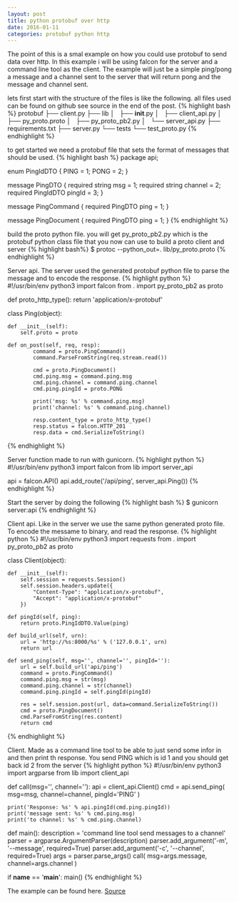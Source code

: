 ```yaml
---
layout: post
title: python protobuf over http
date: 2016-01-11
categories: protobuf python http
---
```


The point of this is a smal example on how you could use protobuf to send data over http. In this example i will be using falcon for the server and a command line tool as the client. The example will just be a simple ping/pong a message and a channel sent to the server that will return pong and the message and channel sent. 

lets first start with the structure of the files is like the following. all files used can be found on github see source in the end of the post.
{% highlight bash %}
protobuf
├── client.py
├── lib
│   ├── __init__.py
│   ├── client_api.py
│   ├── py_proto.proto
│   ├── py_proto_pb2.py
│   └── server_api.py
├── requirements.txt
├── server.py
└── tests
    └── test_proto.py
{% endhighlight %}


to get started we need a protobuf file that sets the format of messages that should be used.
{% highlight bash %}
package api;

enum PingIdDTO {
    PING = 1;
    PONG = 2;
}

message PingDTO {
    required string msg = 1;
    required string channel = 2;
    required PingIdDTO pingId = 3;
}

message PingCommand {
    required PingDTO ping = 1;
}

message PingDocument {
    required PingDTO ping = 1;
}
{% endhighlight %}

build the proto python file. you will get py\_proto\_pb2.py which is the protobuf python class file that you now can use to build a proto client and server
{% highlight bash%}
$ protoc --python_out=. lib/py_proto.proto
{% endhighlight %}


Server api. The server used the generated protobuf python file to parse the message and to encode the response.
{% highlight python %}
#!/usr/bin/env python3
import falcon
from . import py_proto_pb2 as proto

def proto_http_type():
    return 'application/x-protobuf'

class Ping(object):

    def __init__(self):
        self.proto = proto

    def on_post(self, req, resp):
            command = proto.PingCommand()
            command.ParseFromString(req.stream.read())

            cmd = proto.PingDocument()
            cmd.ping.msg = command.ping.msg
            cmd.ping.channel = command.ping.channel
            cmd.ping.pingId = proto.PONG

            print('msg: %s' % command.ping.msg)
            print('channel: %s' % command.ping.channel)

            resp.content_type = proto_http_type()
            resp.status = falcon.HTTP_201
            resp.data = cmd.SerializeToString()
{% endhighlight %}


Server function made to run with gunicorn.
{% highlight python %}
#!/usr/bin/env python3
import falcon
from lib import server_api

api = falcon.API()
api.add_route('/api/ping', server_api.Ping())
{% endhighlight %}


Start the server by doing the following
{% highlight bash %}
$ gunicorn server:api
{% endhighlight %}


Client api. Like in the server we use the same python generated proto file. To encode the messame to binary, and read the response.
{% highlight python %}
#!/usr/bin/env python3
import requests
from . import py_proto_pb2 as proto

class Client(object):

    def __init__(self):
        self.session = requests.Session()
        self.session.headers.update({
            "Content-Type": "application/x-protobuf",
            "Accept": "application/x-protobuf"
        })

    def pingId(self, ping):
        return proto.PingIdDTO.Value(ping)

    def build_url(self, urn):
        url = 'http://%s:8000/%s' % ('127.0.0.1', urn)
        return url

    def send_ping(self, msg='', channel='', pingId=''):
        url = self.build_url('api/ping')
        command = proto.PingCommand()
        command.ping.msg = str(msg)
        command.ping.channel = str(channel)
        command.ping.pingId = self.pingId(pingId)

        res = self.session.post(url, data=command.SerializeToString())
        cmd = proto.PingDocument()
        cmd.ParseFromString(res.content)
        return cmd
{% endhighlight %}


Client. Made as a command line tool to be able to just send some infor in and then print th response. You send PING which is id 1 and you should get back id 2 from the server
{% highlight python %}
#!/usr/bin/env python3
import argparse
from lib import client_api

def call(msg='', channel=''):
    api = client_api.Client()
    cmd = api.send_ping(
        msg=msg,
        channel=channel,
        pingId='PING'
        )

    print('Response: %s' % api.pingId(cmd.ping.pingId))
    print('message sent: %s' % cmd.ping.msg)
    print('to channel: %s' % cmd.ping.channel)

def main():
    description = 'command line tool send messages to a channel'
    parser = argparse.ArgumentParser(description)
    parser.add_argument('-m', '--message', required=True)
    parser.add_argument('-c', '--channel', required=True)
    args = parser.parse_args()
    call(
        msg=args.message,
        channel=args.channel
        )

if __name__ == '__main__':
    main()
{% endhighlight %}


The example can be found here. [Source](https://github.com/mad01/examples/tree/master/protobuf)

